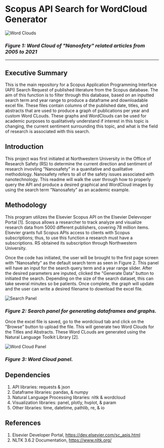 # Scopus API Search for WordCloud Generator

![Word Clouds](https://raw.githubusercontent.com/glensven/Scopus_WordCloud/main/Pictures/WordCloud_Titles_Nanosafety_2005_2021.png)

### _Figure 1: Word Cloud of "Nanosfety" related articles from 2005 to 2021_

---

## Executive Summary
This is the main repository for a Scopus Application Programming Interface (API) Search Request of published literature from the Scopus database. The aim of this function is to filter through this database, based on an inputted search term and year range to produce a dataframe and downloadable excel file.  These files contain columns of the published date, titles, and abstracts that are used to produce a graph of publications per year and custom Word CLouds. These graphs and WordClouds can be used for academic purposes to qualitatively understand if interest in this topic is changing, the current sentiment surrounding this topic, and what is the field of research is associated with this search. 

## Introduction
This project was first initiated at Northwestern University in the Office  of Research Safety (RS) to determine the current direction and sentiment of research invovling "Nanosafety" in a quanitative and qualitative methodology. Nanosafety refers to all of the safety issues associated with nanotechnology. This readme will walk the user through how to properly query the API and produce a desired graphical and WordCloud images by using the search term "Nanosafety" as an academic example.

## Methodology
This program utilizes the Elsevier Scopus API on the Elsevier Delevvoper Portal [1]. Scopus allows a researcher to track analyze and visualize research data from 5000 different publishers, covering 78 million items. Elsevier grants full Scopus APIs access to clients with Scopus subscriptions; thus, to use this function a research must have a subscriptions. RS obtained its subscription through Northwestern University. 

Once the code has initiated, the user will be brought to the first page screen with "Nanosafety" as the default search term as seen in Figure 2. This panel will have an input for the search query term and a year range slider. After the desired parameters are inputed, clicked the "Generate Data" button to initiated the search. Depending on the size of the search dataset, this can take several minutes so be patients. Once complete, the graph will update and the user can write a desired filename to download the excel file.

![Search Panel](https://raw.githubusercontent.com/glensven/Scopus_WordCloud/main/Pictures/Search%20Panel.png)

### _Figure 2: Search panel for generating dataframes and graphs._

Once the excel file is saved, go to the wordcloud tab and click on the "Browse" button to upload the file. This will generate two Word Clouds for the Titles and Abstracts. These Word CLouds are generated using the Natural Language Toolkit Library [2]. 

![Word Cloud Panel](https://raw.githubusercontent.com/glensven/Scopus_WordCloud/main/Pictures/WordCloud_Panel.png)

### _Figure 3: Word Cloud panel._

## Dependencies
1) API libraries: requests & json
2) Dataframe libraries: pandas, & numpy
3) Natural Language Processing libraries: nltk & wordcloud
4) Visualization libraries: panel, plotly, hvplot, & param
5) Other libraries: time, datetime, pathlib, re, & io

## References
1) Elsevier Developer Portal, https://dev.elsevier.com/sc_apis.html
2) NLTK 3.6.2 Documentation, https://www.nltk.org/